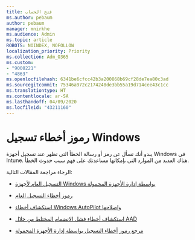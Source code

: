 ```yaml
---
title: فتح الحساب
ms.author: pebaum
author: pebaum
manager: mnirkhe
ms.audience: Admin
ms.topic: article
ROBOTS: NOINDEX, NOFOLLOW
localization_priority: Priority
ms.collection: Adm_O365
ms.custom:
- "9000221"
- "4863"
ms.openlocfilehash: 6341be6cfcc42b3a200868b69cf28de7ea80c3ad
ms.sourcegitcommit: 75346a972c2174248de3bb55a19d714cee43c1cc
ms.translationtype: HT
ms.contentlocale: ar-SA
ms.lasthandoff: 04/09/2020
ms.locfileid: "43211160"
---
```

# <a name="windows-enrolment-error-codes"></a>رموز أخطاء تسجيل Windows

يبدو أنك تسأل عن رمز أو رسالة الخطأ التي تظهر عند تسجيل أجهزة Windows في Intune. هناك العديد من الموارد التي بإمكانها مساعدتك على فهم سبب حدوث الخطأ.
 
الرجاء مراجعة المقالات التالية:

- [التسجيل العام لأجهزة Windows بواسطة إدارة الأجهزة المحمولة](https://docs.microsoft.com/mem/intune/enrollment/troubleshoot-windows-enrollment-errors)

- [رموز أخطاء التسجيل العام](https://docs.microsoft.com/mem/intune/enrollment/troubleshoot-device-enrollment-in-intune#general-enrollment-error-codes)

- [استكشاف أخطاء Windows AutoPilot وإصلاحها](https://docs.microsoft.com/windows/deployment/windows-autopilot/troubleshooting)

- [استكشاف أخطاء فشل الانضمام المختلط من خلال AAD](https://docs.microsoft.com/azure/active-directory/devices/troubleshoot-hybrid-join-windows-current)

- [مرجع رموز أخطاء التسجيل بواسطة إدارة الأجهزة المحمولة](https://docs.microsoft.com/windows/win32/mdmreg/mdm-registration-constants)
